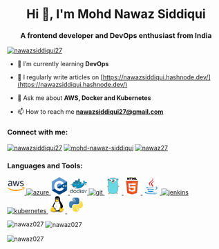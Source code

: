 <h1 align="center">Hi 👋, I'm Mohd Nawaz Siddiqui</h1>
<h3 align="center">A frontend developer and DevOps enthusiast from India</h3>

<p align="left"> <a href="https://twitter.com/nawazsiddiqui27" target="blank"><img src="https://img.shields.io/twitter/follow/nawazsiddiqui27?logo=twitter&style=for-the-badge" alt="nawazsiddiqui27" /></a> </p>

- 🌱 I’m currently learning **DevOps**

- 📝 I regularly write articles on [https://nawazsiddiqui.hashnode.dev/](https://nawazsiddiqui.hashnode.dev/)

- 💬 Ask me about **AWS, Docker and Kubernetes**

- 📫 How to reach me **nawazsiddiqui27@gmail.com**

<h3 align="left">Connect with me:</h3>
<p align="left">
<a href="https://twitter.com/nawazsiddiqui27" target="blank"><img align="center" src="https://raw.githubusercontent.com/rahuldkjain/github-profile-readme-generator/master/src/images/icons/Social/twitter.svg" alt="nawazsiddiqui27" height="30" width="40" /></a>
<a href="https://linkedin.com/in/mohd-nawaz-siddiqui" target="blank"><img align="center" src="https://raw.githubusercontent.com/rahuldkjain/github-profile-readme-generator/master/src/images/icons/Social/linked-in-alt.svg" alt="mohd-nawaz-siddiqui" height="30" width="40" /></a>
<a href="https://www.leetcode.com/nawaz27" target="blank"><img align="center" src="https://raw.githubusercontent.com/rahuldkjain/github-profile-readme-generator/master/src/images/icons/Social/leet-code.svg" alt="nawaz27" height="30" width="40" /></a>
</p>

<h3 align="left">Languages and Tools:</h3>
<p align="left"> <a href="https://aws.amazon.com" target="_blank" rel="noreferrer"> <img src="https://raw.githubusercontent.com/devicons/devicon/master/icons/amazonwebservices/amazonwebservices-original-wordmark.svg" alt="aws" width="40" height="40"/> </a> <a href="https://azure.microsoft.com/en-in/" target="_blank" rel="noreferrer"> <img src="https://www.vectorlogo.zone/logos/microsoft_azure/microsoft_azure-icon.svg" alt="azure" width="40" height="40"/> </a> <a href="https://www.w3schools.com/cpp/" target="_blank" rel="noreferrer"> <img src="https://raw.githubusercontent.com/devicons/devicon/master/icons/cplusplus/cplusplus-original.svg" alt="cplusplus" width="40" height="40"/> </a> <a href="https://www.docker.com/" target="_blank" rel="noreferrer"> <img src="https://raw.githubusercontent.com/devicons/devicon/master/icons/docker/docker-original-wordmark.svg" alt="docker" width="40" height="40"/> </a> <a href="https://git-scm.com/" target="_blank" rel="noreferrer"> <img src="https://www.vectorlogo.zone/logos/git-scm/git-scm-icon.svg" alt="git" width="40" height="40"/> </a> <a href="https://golang.org" target="_blank" rel="noreferrer"> <img src="https://raw.githubusercontent.com/devicons/devicon/master/icons/go/go-original.svg" alt="go" width="40" height="40"/> </a> <a href="https://www.w3.org/html/" target="_blank" rel="noreferrer"> <img src="https://raw.githubusercontent.com/devicons/devicon/master/icons/html5/html5-original-wordmark.svg" alt="html5" width="40" height="40"/> </a> <a href="https://www.java.com" target="_blank" rel="noreferrer"> <img src="https://raw.githubusercontent.com/devicons/devicon/master/icons/java/java-original.svg" alt="java" width="40" height="40"/> </a> <a href="https://www.jenkins.io" target="_blank" rel="noreferrer"> <img src="https://www.vectorlogo.zone/logos/jenkins/jenkins-icon.svg" alt="jenkins" width="40" height="40"/> </a> <a href="https://kubernetes.io" target="_blank" rel="noreferrer"> <img src="https://www.vectorlogo.zone/logos/kubernetes/kubernetes-icon.svg" alt="kubernetes" width="40" height="40"/> </a> <a href="https://www.linux.org/" target="_blank" rel="noreferrer"> <img src="https://raw.githubusercontent.com/devicons/devicon/master/icons/linux/linux-original.svg" alt="linux" width="40" height="40"/> </a> <a href="https://www.python.org" target="_blank" rel="noreferrer"> <img src="https://raw.githubusercontent.com/devicons/devicon/master/icons/python/python-original.svg" alt="python" width="40" height="40"/> </a> </p>

<p><img align="left" src="https://github-readme-stats.vercel.app/api/top-langs?username=nawaz027&show_icons=true&locale=en&layout=compact" alt="nawaz027" /></p>

<p>&nbsp;<img align="center" src="https://github-readme-stats.vercel.app/api?username=nawaz027&show_icons=true&locale=en" alt="nawaz027" /></p>

<p><img align="center" src="https://github-readme-streak-stats.herokuapp.com/?user=nawaz027&" alt="nawaz027" /></p>
